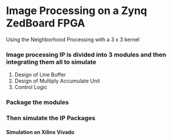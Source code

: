 # Image Processing on a Zynq ZedBoard FPGA
Using the Neighborhood Processing with a 3 x 3 kernel

### Image processing IP is divided into 3 modules and then integrating them all to simulate
1. Design of Line Buffer
2. Design of Multiply Accumulate Unit
3. Control Logic

### Package the modules 

### Then simulate the IP Packages

#### Simulation on Xilinx Vivado
